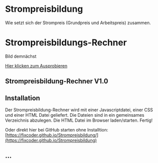 # Strompreisbildung
Wie setzt sich der Strompreis (Grundpreis und Arbeitspreis) zusammen.


# Strompreisbildungs-Rechner 

Bild demnächst


[Hier klicken zum Ausprobieren](https://fixcoder.github.io/Strompreisbildung/)

## Strompreisbildung-Rechner V1.0

## Installation
Der Strompreisbildung-Rechner wird mit einer Javascriptdatei, einer CSS und einer HTML Datei geliefert.
Die Dateien sind in ein gemeinsames Verzeichnis abzulegen. Die HTML Datei im Browser laden/starten. Fertig!

Oder direkt hier bei GitHub starten ohne Installtion:
[https://fixcoder.github.io/Strompreisbildung/](https://fixcoder.github.io/Strompreisbildung)


## ...
